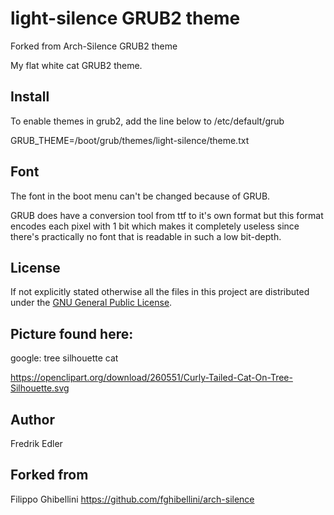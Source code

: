 # light-silence GRUB2 theme
Forked from Arch-Silence GRUB2 theme

My flat white cat GRUB2 theme.

## Install
To enable themes in grub2, add the line below to /etc/default/grub

  GRUB_THEME=/boot/grub/themes/light-silence/theme.txt

## Font

The font in the boot menu can't be changed because of GRUB.

GRUB does have a conversion tool from ttf to it's own format but this format encodes each pixel with 1 bit which makes it completely useless since there's practically no font that is readable in such a low bit-depth.

## License

If not explicitly stated otherwise all the files in this project are distributed under the [GNU General Public License](./COPYING).

## Picture found here:
google: tree silhouette cat

https://openclipart.org/download/260551/Curly-Tailed-Cat-On-Tree-Silhouette.svg

## Author
Fredrik Edler 

## Forked from 
Filippo Ghibellini
https://github.com/fghibellini/arch-silence
